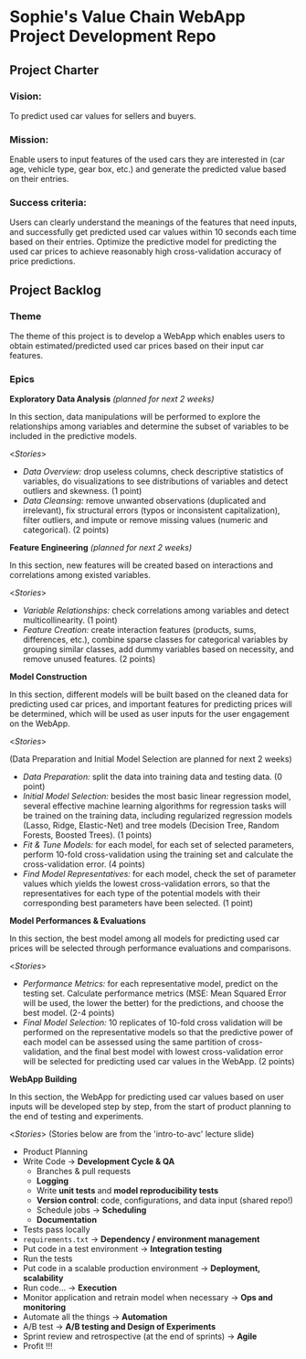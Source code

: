 # Sophie's Value Chain WebApp Project Development Repo

## Project Charter 

### **Vision**:

To predict used car values for sellers and buyers.

### **Mission**:

Enable users to input features of the used cars they are interested in (car age, vehicle type, gear box, etc.) and generate the predicted value based on their entries.

### **Success criteria**:

Users can clearly understand the meanings of the features that need inputs, and successfully get predicted used car values within 10 seconds each time based on their entries. Optimize the predictive model for predicting the used car prices to achieve reasonably high cross-validation accuracy of price predictions.

## Project Backlog

### **Theme**
The theme of this project is to develop a WebApp which enables users to obtain estimated/predicted used car prices based on their input car features.

### **Epics**

**Exploratory Data Analysis** *(planned for next 2 weeks)*

In this section, data manipulations will be performed to explore the relationships among variables and determine the subset of variables to be included in the predictive models.

<*Stories*>

*  *Data Overview:* drop useless columns, check descriptive statistics of variables, do visualizations to see distributions of variables and detect outliers and skewness. (1 point)
* *Data Cleansing:* remove unwanted observations (duplicated and irrelevant), fix structural errors (typos or inconsistent capitalization), filter outliers, and impute or remove missing values (numeric and categorical). (2 points)

**Feature Engineering** *(planned for next 2 weeks)*

In this section, new features will be created based on interactions and correlations among existed variables.

<*Stories*>

* *Variable Relationships:* check correlations among variables and detect multicollinearity. (1 point)
*  *Feature Creation:* create interaction features (products, sums, differences, etc.), combine sparse classes for categorical variables by grouping similar classes, add dummy variables based on necessity, and remove unused features. (2 points)

**Model Construction**

In this section, different models will be built based on the cleaned data for predicting used car prices, and important features for predicting prices will be determined, which will be used as user inputs for the user engagement on the WebApp.

<*Stories*>

(Data Preparation and Initial Model Selection are planned for next 2 weeks)

* *Data Preparation:* split the data into training data and testing data. (0 point) 
* *Initial Model Selection:*  besides the most basic linear regression model, several effective machine learning algorithms for regression tasks will be trained on the training data, including regularized regression models (Lasso, Ridge, Elastic-Net) and tree models (Decision Tree, Random Forests, Boosted Trees). (1 points)
* *Fit & Tune Models:* for each model, for each set of selected parameters, perform 10-fold cross-validation using the training set and calculate the cross-validation error. (4 points)
* *Find Model Representatives:* for each model, check the set of parameter values which yields the lowest cross-validation errors, so that the representatives for each type of the potential models with their corresponding best parameters have been selected. (1 point)

**Model Performances & Evaluations**

In this section, the best model among all models for predicting used car prices will be selected through performance evaluations and comparisons.

<*Stories*>

* *Performance Metrics:* for each representative model, predict on the testing set. Calculate performance metrics (MSE: Mean Squared Error will be used, the lower the better) for the predictions, and choose the best model. (2-4 points)
* *Final Model Selection:* 10 replicates of 10-fold cross validation will be performed on the representative models so that the predictive power of each model can be assessed using the same partition of cross-validation, and the final best model with lowest cross-validation error will be selected for predicting used car values in the WebApp. (2 points)

**WebApp Building**

In this section, the WebApp for predicting used car values based on user inputs will be developed step by step, from the start of product planning to the end of testing and experiments.

<*Stories*> (Stories below are from the 'intro-to-avc' lecture slide)

* Product Planning
* Write Code → **Development Cycle & QA**
	* Branches & pull requests
	* **Logging**  
	* Write **unit tests** and **model reproducibility tests**  
	* **Version control**: code, configurations, and data input (shared repo!)  
	* Schedule jobs → **Scheduling**  
	* **Documentation**
* Tests pass locally
* `requirements.txt`  →  **Dependency / environment management**  
*   Put code in a test environment →  **Integration testing**
*   Run the tests
*   Put code in a scalable production environment →  **Deployment, scalability**
*   Run code… →  **Execution**
*   Monitor application and retrain model when necessary →  **Ops and monitoring**
*   Automate all the things →  **Automation**
*   A/B test →  **A/B testing and Design of Experiments**
*   Sprint review and retrospective (at the end of sprints) →  **Agile**
*   Profit !!!
